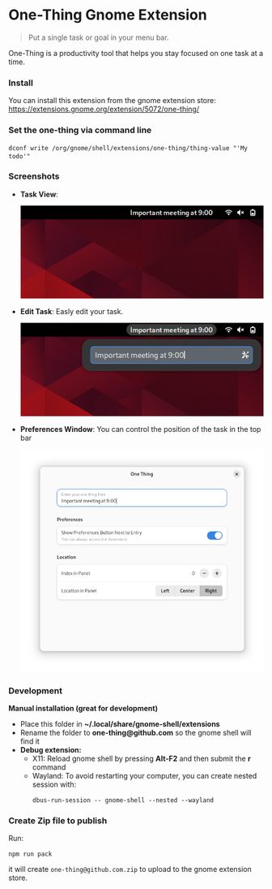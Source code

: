 # One-Thing Gnome Extension

> Put a single task or goal in your menu bar.

One-Thing is a productivity tool that helps you stay focused on one task at a time.

### Install

You can install this extension from the gnome extension store: https://extensions.gnome.org/extension/5072/one-thing/

### Set the one-thing via command line

```
dconf write /org/gnome/shell/extensions/one-thing/thing-value "'My todo'"
```

### Screenshots

- **Task View**:

  <img src="./.github/screenshots/one-thing_2.png" alt="drawing" width="600"/>

- **Edit Task**: Easly edit your task.

  <img src="./.github/screenshots/one-thing_1.png" alt="drawing" width="600"/>

- **Preferences Window**: You can control the position of the task in the top bar

  <img src="./.github/screenshots/one-thing_3.png" alt="drawing" width="600"/>


### Development

**Manual installation (great for development)**

- Place this folder in **~/.local/share/gnome-shell/extensions**
- Rename the folder to **one-thing<span>@</span>github.com** so the gnome
  shell will find it
- **Debug extension:**
  * X11: Reload gnome shell by pressing **Alt-F2** and then submit the
    **r** command
  * Wayland: To avoid restarting your computer, you can create nested session with:
    ```
    dbus-run-session -- gnome-shell --nested --wayland
    ```

### Create Zip file to publish

Run:

```
npm run pack
```

it will create `one-thing@github.com.zip` to upload to the gnome extension store.

